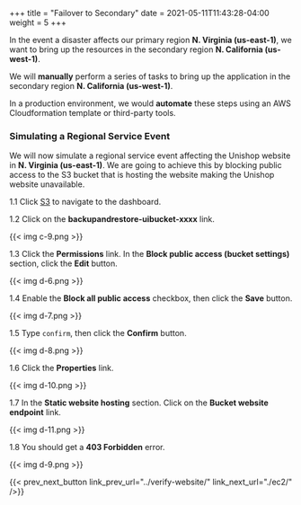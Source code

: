 +++
title = "Failover to Secondary"
date =  2021-05-11T11:43:28-04:00
weight = 5
+++

In the event a disaster affects our primary region **N. Virginia (us-east-1)**, we want to bring up the resources in the secondary region **N. California (us-west-1)**.

We will **manually** perform a series of tasks to bring up the application in the secondary region **N. California (us-west-1)**.  

In a production environment, we would **automate** these steps using an AWS Cloudformation template or third-party tools. 

### Simulating a Regional Service Event

We will now simulate a regional service event affecting the Unishop website in **N. Virginia (us-east-1)**.  We are going to achieve this by blocking public access to the S3 bucket that is hosting the website making the Unishop website unavailable.

1.1 Click [S3](https://console.aws.amazon.com/s3/home?region=us-east-1#/) to navigate to the dashboard.

1.2 Click on the **backupandrestore-uibucket-xxxx** link.

{{< img c-9.png >}}

1.3 Click the **Permissions** link. In the **Block public access (bucket settings)** section, click the **Edit** button.

{{< img d-6.png >}}

1.4 Enable the **Block all public access** checkbox, then click the **Save** button.

{{< img d-7.png >}}

1.5 Type `confirm`, then click the **Confirm** button.

{{< img d-8.png >}}

1.6 Click the **Properties** link.  

{{< img d-10.png >}}

1.7 In the **Static website hosting** section.  Click on the **Bucket website endpoint** link.

{{< img d-11.png >}}

1.8  You should get a **403 Forbidden** error.

{{< img d-9.png >}}

{{< prev_next_button link_prev_url="../verify-website/" link_next_url="./ec2/" />}}

